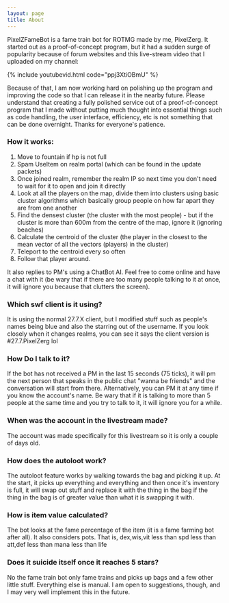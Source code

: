 ```yaml
---
layout: page
title: About
---
```


PixelZFameBot is a  fame train bot for ROTMG made by me, PixelZerg. It started out as a proof-of-concept program, but it had a sudden surge of popularity because of forum websites and this live-stream video that I uploaded on my channel: 

{% include youtubevid.html code="ppj3XtiOBmU" %}

Because of that, I am now working hard on polishing up the program and improving the code so that I can release it in the nearby future. Please understand that creating a fully polished service out of a proof-of-concept program that I made without putting much thought into essential things such as code handling, the user interface, efficiency, etc is not something that can be done overnight. Thanks for everyone's patience.

### How it works:
1. Move to fountain if hp is not full
2. Spam UseItem on realm portal (which can be found in the update packets)
3. Once joined realm, remember the realm IP so next time you don't need to wait for it to open and join it directly
4. Look at all the players on the map, divide them into clusters using basic cluster algorithms which basically group people on how far apart they are from one another
5. Find the densest cluster (the cluster with the most people) - but if the cluster is more than 600m from the centre of the map, ignore it (ignoring beaches)
6. Calculate the centroid of the cluster (the player in the closest to the mean vector of all the vectors (players) in the cluster)
7. Teleport to the centroid every so often
8. Follow that player around.

It also replies to PM's using a ChatBot AI. Feel free to come online and have a chat with it (be wary that if there are too many people talking to it at once, it will ignore you because that clutters the screen).

### Which swf client is it using?
It is using the normal 27.7.X client, but I modified stuff such as people's names being blue and also the starring out of the username. If you look closely when it changes realms, you can see it says the client version is #27.7.PixelZerg lol

### How Do I talk to it?
If the bot has not received a PM in the last 15 seconds (75 ticks), it will pm the next person that speaks in the public chat "wanna be friends" and the conversation will start from there. Alternatively, you can PM it at any time if you know the account's name. Be wary that if it is talking to more than 5 people at the same time and you try to talk to it, it will ignore you for a while.

### When was the account in the livestream made?
The account was made specifically for this livestream so it is only a couple of days old.

### How does the autoloot work?
The autoloot feature works by walking towards the bag and picking it up. At the start, it picks up everything and everything and then once it's inventory is full, it will swap out stuff and replace it with the thing in the bag if the thing in the bag is of greater value than what it is swapping it with.

### How is item value calculated?
The bot looks at the fame percentage of the item (it is a fame farming bot after all). It also considers pots. That is, dex,wis,vit less than spd less than att,def less than mana less than life

### Does it suicide itself once it reaches 5 stars?
No the fame train bot only fame trains and picks up bags and a few other little stuff. Everything else is manual. I am open to suggestions, though, and I may very well implement this in the future.

